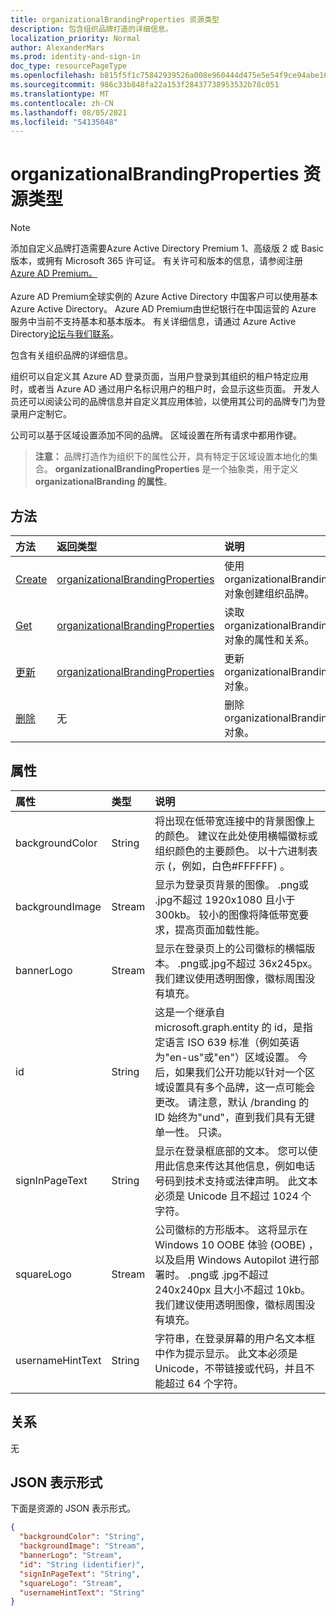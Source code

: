 ```yaml
---
title: organizationalBrandingProperties 资源类型
description: 包含组织品牌打造的详细信息。
localization_priority: Normal
author: AlexanderMars
ms.prod: identity-and-sign-in
doc_type: resourcePageType
ms.openlocfilehash: b815f5f1c75842939526a008e960444d475e5e54f9ce94abe16706c5c387851e
ms.sourcegitcommit: 986c33b848fa22a153f28437738953532b78c051
ms.translationtype: MT
ms.contentlocale: zh-CN
ms.lasthandoff: 08/05/2021
ms.locfileid: "54135048"
---
```

# <a name="organizationalbrandingproperties-resource-type"></a>organizationalBrandingProperties 资源类型

>[!NOTE]
>添加自定义品牌打造需要Azure Active Directory Premium 1、高级版 2 或 Basic 版本，或拥有 Microsoft 365 许可证。 有关许可和版本的信息，请参阅注册[Azure AD Premium。](/azure/active-directory/fundamentals/active-directory-get-started-premium)<br><br>Azure AD Premium全球实例的 Azure Active Directory 中国客户可以使用基本Azure Active Directory。 Azure AD Premium由世纪银行在中国运营的 Azure 服务中当前不支持基本和基本版本。 有关详细信息，请通过 Azure Active Directory[论坛与我们联系](https://feedback.azure.com/forums/169401-azure-active-directory/)。

包含有关组织品牌的详细信息。

组织可以自定义其 Azure AD 登录页面，当用户登录到其组织的租户特定应用时，或者当 Azure AD 通过用户名标识用户的租户时，会显示这些页面。 开发人员还可以阅读公司的品牌信息并自定义其应用体验，以使用其公司的品牌专门为登录用户定制它。

公司可以基于区域设置添加不同的品牌。 区域设置在所有请求中都用作键。

>**注意：** 品牌打造作为组织下的属性公开，具有特定于区域设置本地化的集合。 **organizationalBrandingProperties** 是一个抽象类，用于定义 **organizationalBranding 的属性**。

## <a name="methods"></a>方法

| 方法       | 返回类型 | 说明 |
|:-------------|:------------|:------------|
| [Create](../api/organizationalbrandingproperties-create.md) | [organizationalBrandingProperties](organizationalbrandingproperties.md) | 使用 organizationalBrandingProperties 对象创建组织品牌。 |
| [Get](../api/organizationalbrandingproperties-get.md) | [organizationalBrandingProperties](organizationalbrandingproperties.md) | 读取 organizationalBrandingProperties 对象的属性和关系。 |
| [更新](../api/organizationalbrandingproperties-update.md) | [organizationalBrandingProperties](organizationalbrandingproperties.md) | 更新 organizationalBrandingProperties 对象。 |
| [删除](../api/organizationalbrandingproperties-delete.md) | 无 | 删除 organizationalBrandingProperties 对象。 |

## <a name="properties"></a>属性

| 属性     | 类型        | 说明 |
|:-------------|:------------|:------------|
|backgroundColor|String| 将出现在低带宽连接中的背景图像上的颜色。 建议在此处使用横幅徽标或组织颜色的主要颜色。 以十六进制表示 (，例如，白色#FFFFFF) 。 |
|backgroundImage|Stream| 显示为登录页背景的图像。 .png或 .jpg不超过 1920x1080 且小于 300kb。 较小的图像将降低带宽要求，提高页面加载性能。 |
|bannerLogo|Stream| 显示在登录页上的公司徽标的横幅版本。 .png或.jpg不超过 36x245px。 我们建议使用透明图像，徽标周围没有填充。 |
|id|String| 这是一个继承自 microsoft.graph.entity 的 id，是指定语言 ISO 639 标准（例如英语为"en-us"或"en"）区域设置。 今后，如果我们公开功能以针对一个区域设置具有多个品牌，这一点可能会更改。 请注意，默认 /branding 的 ID 始终为"und"，直到我们具有无键单一性。 只读。 |
|signInPageText|String| 显示在登录框底部的文本。 您可以使用此信息来传达其他信息，例如电话号码到技术支持或法律声明。 此文本必须是 Unicode 且不超过 1024 个字符。 |
|squareLogo|Stream| 公司徽标的方形版本。 这将显示在Windows 10 OOBE 体验 (OOBE) ，以及启用 Windows Autopilot 进行部署时。 .png或 .jpg不超过 240x240px 且大小不超过 10kb。 我们建议使用透明图像，徽标周围没有填充。 |
|usernameHintText|String| 字符串，在登录屏幕的用户名文本框中作为提示显示。 此文本必须是 Unicode，不带链接或代码，并且不能超过 64 个字符。 |

## <a name="relationships"></a>关系

无

## <a name="json-representation"></a>JSON 表示形式

下面是资源的 JSON 表示形式。

<!-- {
  "blockType": "resource",
  "optionalProperties": [

  ],
  "@odata.type": "microsoft.graph.organizationalBrandingProperties",
  "keyProperty": "id"
}-->

```json
{
  "backgroundColor": "String",
  "backgroundImage": "Stream",
  "bannerLogo": "Stream",
  "id": "String (identifier)",
  "signInPageText": "String",
  "squareLogo": "Stream",
  "usernameHintText": "String"
}
```

<!-- uuid: 16cd6b66-4b1a-43a1-adaf-3a886856ed98
2019-02-04 14:57:30 UTC -->
<!-- {
  "type": "#page.annotation",
  "description": "organizationalBrandingProperties resource",
  "keywords": "",
  "section": "documentation",
  "tocPath": ""
}-->
